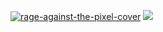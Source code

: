 [![rage-against-the-pixel-cover](https://github.com/StephenHodgson/StephenHodgson/assets/13334553/f289235e-072d-4096-80ff-2a65ef8da90c)](https://www.patreon.com/RageAgainstThePixel)
![](https://komarev.com/ghpvc/?username=StephenHodgson&style=flat-square)
